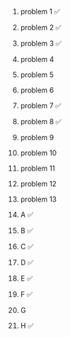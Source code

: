 1. problem 1 ✅
2. problem 2 ✅
3. problem 3 ✅
4. problem 4
5. problem 5
6. problem 6
7. problem 7 ✅
8. problem 8 ✅
9. problem 9
10. problem 10
11. problem 11
12. problem 12
13. problem 13

1. A ✅
2. B ✅
3. C ✅
4. D ✅
5. E ✅
6. F ✅
7. G
8. H ✅